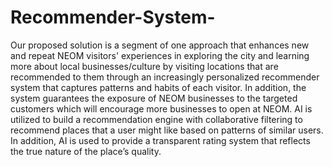 # Recommender-System-

Our proposed solution is a segment of one approach that enhances new and repeat NEOM visitors' experiences in exploring the city and learning more about local businesses/culture by visiting locations that are recommended to them through an increasingly personalized recommender system that captures patterns and habits of each visitor. In addition, the system guarantees the exposure of NEOM businesses to the targeted customers which will encourage more businesses to open at NEOM. AI is utilized to build a recommendation engine with collaborative filtering to recommend places that a user might like based on patterns of similar users. In addition, AI is used to provide a transparent rating system that reflects the true nature of the place’s quality. 
